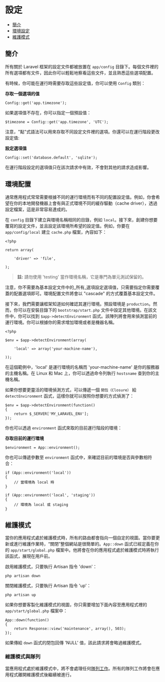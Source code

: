 # 設定

- [簡介](#introduction)
- [環境設定](#environment-configuration)
- [維護模式](#maintenance-mode)

<a name="introduction"></a>
## 簡介

所有關於 Laravel 框架的設定文件都被放置在 `app/config` 目錄下。每個文件裡的所有選項都有文件，因此你可以輕鬆地察看這些文件，並且熟悉這些選項配置。

有時候，你可能在運行時需要存取這些設定值，你可以使用 `Config` 類別：

**存取一個選項的值**

	Config::get('app.timezone');

如果選項值不存在，你可以指定一個預設值：

	$timezone = Config::get('app.timezone', 'UTC');

注意，"點"式語法可以用來存取不同設定文件裡的選項。你還可以在運行階段更改設定值:

**設定選項值**

	Config::set('database.default', 'sqlite');

在運行階段設定的選項值只在該次請求中有效，不會對其他的請求造成影響。

<a name="environment-configuration"></a>
## 環境配置

通常應用程式常常需要根據不同的運行環境而有不同的配置設定值。例如，你會希望在你的本地開發機器上會有與正式環境不同的緩存驅動（cache driver），透過設定檔案，這是非常容易達成的。

在 `config` 目錄下建立與環境名稱相同的目錄，例如 `local`。接下來，創建你想要覆寫的設定文件，並且設定該環境所希望的設定值。例如，你要在 `app/config/local` 建立 `cache.php` 檔案，內容如下：

	<?php

	return array(

		'driver' => 'file',

	);

> **註:** 請勿使用 'testing' 當作環境名稱，它是專門為單元測試保留的。

注意，你不需要為基本設定文件中的_所有_選項設定選項值，只需要指定你需要覆蓋的配置選項即可。環境配置文件將會以 "cascade" 的方式覆蓋基本設定文件。

接下來，我們需要讓框架知道如何確認其運行環境。預設環境是 `production`。然而，你可以在安裝目錄下的 `bootstrap/start.php` 文件中設定其他環境。在該文件中，你可以找到 `$app->detectEnvironment` 函式。該陣列將會用來偵測當前的運行環境。你可以根據你的需求增加環境或者是機器名稱。

    <?php

    $env = $app->detectEnvironment(array(

        'local' => array('your-machine-name'),

    ));

在這個範例中，'local' 是運行環境的名稱而 'your-machine-name' 是你的服務器的主機名稱。在 Linux 和 Mac 上，你可以透過命令列執行 `hostsname` 查到你的主機名稱。

如果你想要更靈活的環境偵測方式，可以傳遞一個 `閉包（Closure）` 給 `detectEnvironment` 函式，這樣你就可以按照你想要的方式偵測了：

	$env = $app->detectEnvironment(function()
	{
		return $_SERVER['MY_LARAVEL_ENV'];
	});

你也可以透過 `environment` 函式來取的目前運行階段的環境：

**存取目前的運行環境**

	$environment = App::environment();

你也可以傳遞參數至 `environment` 函式中，來確認目前的環境是否與參數相符合：

	if (App::environment('local'))
	{
		// 當環境為 local 時
	}

	if (App::environment('local', 'staging'))
	{
		// 環境為 local 或 staging
	}

<a name="maintenance-mode"></a>
## 維護模式

當你的應用程式處於維護模式時，所有的路由都會指向一個自定的視圖。當你要更新或進行維護作業時，“關閉”整個網站是很簡單的。`App::down` 函式已經定義在你的 `app/start/global.php` 檔案中。他將會在你的應用程式處於維護模式時將執行該函式，展現在用戶前。

啟用維護模式，只要執行 Artisan 指令 'down'：

	php artisan down

關閉維護模式，只要執行 Artisan 指令 'up'：

	php artisan up

如果你想要客製化維護模式的視圖，你只需要增加下面內容至應用程式裡的 `app/start/global.php` 檔案中：

	App::down(function()
	{
		return Response::view('maintenance', array(), 503);
	});

如果傳給 `down` 函式的閉包回傳 'NULL' 值，該此請求將會略過維護模式。

### 維護模式與隊列

當應用程式處於維護模式中，將不會處理任何[隊列工作](/docs/queues)。所有的隊列工作將會在應用程式離開維護模式後繼續被進行。
